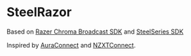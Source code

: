 # SteelRazor

Based on [Razer Chroma Broadcast SDK](https://github.com/ChromaControl/ChromaBroadcastSDK.NET) and [SteelSeries SDK](https://github.com/SteelSeries/gamesense-sdk)

Inspired by [AuraConnect](https://github.com/jjairocj/AuraConnect) and [NZXTConnect](https://github.com/Sajyd/NZXTConnect).
